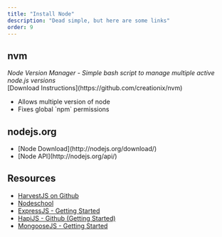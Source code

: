 ```yaml
---
title: "Install Node"
description: "Dead simple, but here are some links"
order: 9
---
```


<h2>nvm</h2>

<div><em>Node Version Manager - Simple bash script to manage multiple active node.js versions</em></div>
<div>[Download Instructions](https://github.com/creationix/nvm)</div>

<ul>
  <li>Allows multiple version of node</li>
  <li>Fixes global `npm` permissions</li>
</ul>

<h2>nodejs.org</h2>

<ul>
  <li>[Node Download](http://nodejs.org/download/)</li>
  <li>[Node API](http://nodejs.org/api/)</li>
</ul>

## Resources

- [HarvestJS on Github](https://github.com/harvestjs)
- [Nodeschool](http://nodeschool.io/)
- [ExpressJS - Getting Started](http://expressjs.com/guide.html)
- [HapiJS - Github (Getting Started)](https://github.com/spumko/hapi#getting-started)
- [MongooseJS - Getting Started](http://mongoosejs.com/docs/index.html)
